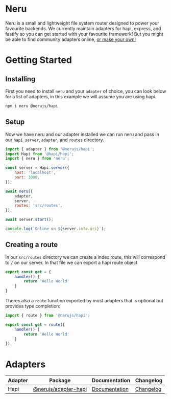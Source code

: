 # Neru

Neru is a small and lightweight file system router designed to power your favourite backends. We currently maintain adapters for hapi, express, and fastify so you can get started with your favourite framework! But you might be able to find community adapters online, [or make your own!](#)

# Getting Started

## Installing

First you need to install `neru` and your `adapter` of choice, you can look below for a list of adapters, in this example we will assume you are using hapi.

```bash
npm i neru @nerujs/hapi
```

## Setup

Now we have neru and our adapter installed we can run neru and pass in our `hapi server`, `adapter`, and `routes` directory.

```js
import { adapter } from '@nerujs/hapi';
import Hapi from '@hapi/hapi';
import { neru } from 'neru';

const server = Hapi.server({
    host: 'localhost',
    port: 3000,
});

await neru({
    adapter,
    server,
    routes: 'src/routes',
});

await server.start();

console.log(`Online on ${server.info.uri}`);
```

## Creating a route

In our `src/routes` directory we can create a index route, this will correspond to `/` on our server. In that file we can export a hapi route object

```js
export const get = {
    handler() {
        return 'Hello World'
    }
}
```

Theres also a `route` function exported by most adapters that is optional but provides type completion:

```js
import { route } from '@nerujs/hapi';

export const get = route({
    handler() {
        return 'Hello World'
    }
})
```

# Adapters

| Adapter | Package                                       | Documentation                                    | Changelog                                       |
|---------|-----------------------------------------------|--------------------------------------------------|-------------------------------------------------|
| Hapi    | [@nerujs/adapter-hapi](../adapter-hapi) | [Documentation](../adapter-hapi/README.md) | [Changelog](../adapter-hapi/CHANGELOG.md) |
